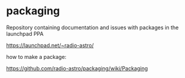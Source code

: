 # packaging
Repository containing documentation and issues with packages in the launchpad PPA


https://launchpad.net/~radio-astro/


how to make a package:

https://github.com/radio-astro/packaging/wiki/Packaging
